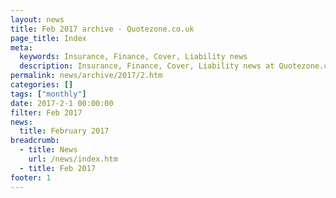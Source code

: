 ```yaml
---
layout: news
title: Feb 2017 archive - Quotezone.co.uk
page_title: Index
meta:
  keywords: Insurance, Finance, Cover, Liability news
  description: Insurance, Finance, Cover, Liability news at Quotezone.co.uk.
permalink: news/archive/2017/2.htm
categories: []
tags: ["monthly"]
date: 2017-2-1 00:00:00
filter: Feb 2017
news:
  title: February 2017
breadcrumb:
  - title: News
    url: /news/index.htm
  - title: Feb 2017
footer: 1
---
```


